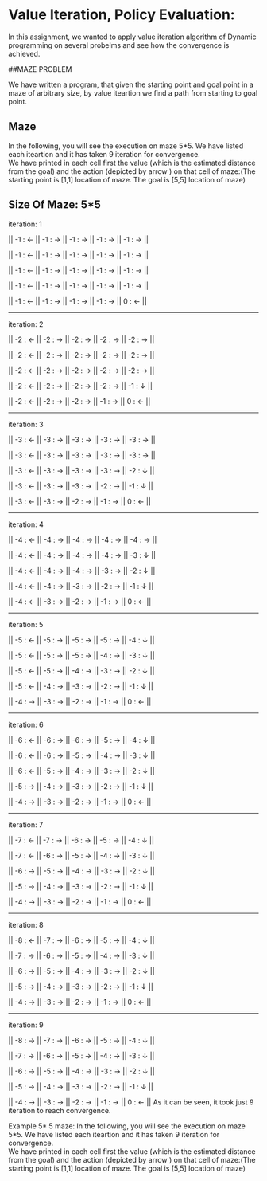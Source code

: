 # Value Iteration, Policy Evaluation:

In this assignment, we wanted to apply value iteration algorithm of Dynamic programming on several probelms and see how the convergence is achieved.

##MAZE PROBLEM

We have written a program, that given the starting point and goal point in a maze of arbitrary size, by value iteartion we find a path from starting to goal point.

Maze
-------------------------
In the following, you will see the execution on maze 5*5. We have listed each iteartion and it has taken 9 iteration for convergence.  
We have printed in each cell first the value (which is the estimated distance from the goal) and the action (depicted by arrow ) on that cell of maze:(The starting point is [1,1] location of maze. The goal is [5,5] location of maze)

Size Of Maze: 5*5
-------------------------
iteration: 1


|| -1 : ← || -1 : → || -1 : → || -1 : → || -1 : → || 

|| -1 : ← || -1 : → || -1 : → || -1 : → || -1 : → || 

|| -1 : ← || -1 : → || -1 : → || -1 : → || -1 : → || 

|| -1 : ← || -1 : → || -1 : → || -1 : → || -1 : → || 

|| -1 : ← || -1 : → || -1 : → || -1 : → || 0 : ← || 

-------------------------
iteration: 2


|| -2 : ← || -2 : → || -2 : → || -2 : → || -2 : → || 

|| -2 : ← || -2 : → || -2 : → || -2 : → || -2 : → || 

|| -2 : ← || -2 : → || -2 : → || -2 : → || -2 : → || 

|| -2 : ← || -2 : → || -2 : → || -2 : → || -1 : ↓ || 

|| -2 : ← || -2 : → || -2 : → || -1 : → || 0 : ← || 

-------------------------
iteration: 3


|| -3 : ← || -3 : → || -3 : → || -3 : → || -3 : → || 

|| -3 : ← || -3 : → || -3 : → || -3 : → || -3 : → || 

|| -3 : ← || -3 : → || -3 : → || -3 : → || -2 : ↓ || 

|| -3 : ← || -3 : → || -3 : → || -2 : → || -1 : ↓ || 

|| -3 : ← || -3 : → || -2 : → || -1 : → || 0 : ← || 

-------------------------
iteration: 4


|| -4 : ← || -4 : → || -4 : → || -4 : → || -4 : → || 

|| -4 : ← || -4 : → || -4 : → || -4 : → || -3 : ↓ || 

|| -4 : ← || -4 : → || -4 : → || -3 : → || -2 : ↓ || 

|| -4 : ← || -4 : → || -3 : → || -2 : → || -1 : ↓ || 

|| -4 : ← || -3 : → || -2 : → || -1 : → || 0 : ← || 

-------------------------
iteration: 5


|| -5 : ← || -5 : → || -5 : → || -5 : → || -4 : ↓ || 

|| -5 : ← || -5 : → || -5 : → || -4 : → || -3 : ↓ || 

|| -5 : ← || -5 : → || -4 : → || -3 : → || -2 : ↓ || 

|| -5 : ← || -4 : → || -3 : → || -2 : → || -1 : ↓ || 

|| -4 : → || -3 : → || -2 : → || -1 : → || 0 : ← || 

-------------------------
iteration: 6


|| -6 : ← || -6 : → || -6 : → || -5 : → || -4 : ↓ || 

|| -6 : ← || -6 : → || -5 : → || -4 : → || -3 : ↓ || 

|| -6 : ← || -5 : → || -4 : → || -3 : → || -2 : ↓ || 

|| -5 : → || -4 : → || -3 : → || -2 : → || -1 : ↓ || 

|| -4 : → || -3 : → || -2 : → || -1 : → || 0 : ← || 

-------------------------
iteration: 7


|| -7 : ← || -7 : → || -6 : → || -5 : → || -4 : ↓ || 

|| -7 : ← || -6 : → || -5 : → || -4 : → || -3 : ↓ || 

|| -6 : → || -5 : → || -4 : → || -3 : → || -2 : ↓ || 

|| -5 : → || -4 : → || -3 : → || -2 : → || -1 : ↓ || 

|| -4 : → || -3 : → || -2 : → || -1 : → || 0 : ← || 

-------------------------
iteration: 8


|| -8 : ← || -7 : → || -6 : → || -5 : → || -4 : ↓ || 

|| -7 : → || -6 : → || -5 : → || -4 : → || -3 : ↓ || 

|| -6 : → || -5 : → || -4 : → || -3 : → || -2 : ↓ || 

|| -5 : → || -4 : → || -3 : → || -2 : → || -1 : ↓ || 

|| -4 : → || -3 : → || -2 : → || -1 : → || 0 : ← || 

-------------------------
iteration: 9


|| -8 : → || -7 : → || -6 : → || -5 : → || -4 : ↓ || 

|| -7 : → || -6 : → || -5 : → || -4 : → || -3 : ↓ || 

|| -6 : → || -5 : → || -4 : → || -3 : → || -2 : ↓ || 

|| -5 : → || -4 : → || -3 : → || -2 : → || -1 : ↓ || 

|| -4 : → || -3 : → || -2 : → || -1 : → || 0 : ← || 
As it can be seen, it took just 9 iteration to reach convergence.

Example 5* 5 maze:
In the following, you will see the execution on maze 5*5. We have listed each iteartion and it has taken 9 iteration for convergence.  
We have printed in each cell first the value (which is the estimated distance from the goal) and the action (depicted by arrow ) on that cell of maze:(The starting point is [1,1] location of maze. The goal is [5,5] location of maze)



